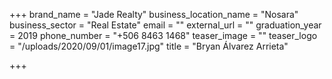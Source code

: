 +++
brand_name = "Jade Realty"
business_location_name = "Nosara"
business_sector = "Real Estate"
email = ""
external_url = ""
graduation_year = 2019
phone_number = "+506 8463 1468"
teaser_image = ""
teaser_logo = "/uploads/2020/09/01/image17.jpg"
title = "Bryan Álvarez Arrieta"

+++
